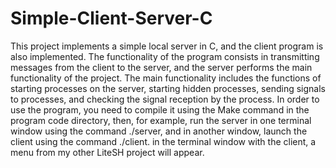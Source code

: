 # Simple-Client-Server-C
This project implements a simple local server in C, and the client program is also implemented. The functionality of the program consists in transmitting messages from the client to the server, and the server performs the main functionality of the project. The main functionality includes the functions of starting processes on the server, starting hidden processes, sending signals to processes, and checking the signal reception by the process. In order to use the program, you need to compile it using the Make command in the program code directory, then, for example, run the server in one terminal window using the command ./server, and in another window, launch the client using the command ./client. in the terminal window with the client, a menu from my other LiteSH project will appear.
